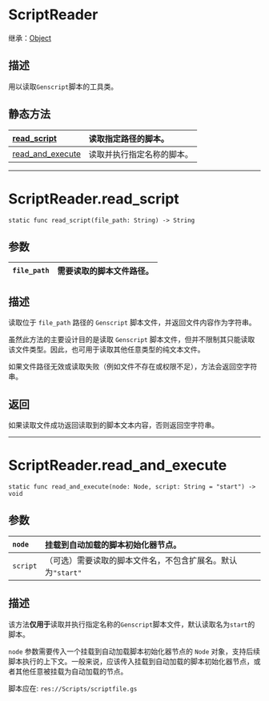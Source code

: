 # ScriptReader

继承：[Object](https://docs.godotengine.org/zh-cn/stable/classes/class_object.html)

## 描述

用以读取`Genscript`脚本的工具类。

## 静态方法

|[read_script](#scriptreaderread_script)|读取指定路径的脚本。|
|:---|:---|
|[read_and_execute](#scriptreaderread_and_execute)|读取并执行指定名称的脚本。|

---

# ScriptReader.read_script

`static func read_script(file_path: String) -> String`

## 参数

|`file_path`|需要读取的脚本文件路径。|
|:---|:---|

## 描述

读取位于 `file_path` 路径的 `Genscript` 脚本文件，并返回文件内容作为字符串。

虽然此方法的主要设计目的是读取 `Genscript` 脚本文件，但并不限制其只能读取该文件类型。因此，也可用于读取其他任意类型的纯文本文件。

如果文件路径无效或读取失败（例如文件不存在或权限不足），方法会返回空字符串。

## 返回

如果读取文件成功返回读取到的脚本文本内容，否则返回空字符串。

---

# ScriptReader.read_and_execute

`static func read_and_execute(node: Node, script: String = "start") -> void`

## 参数

|`node`|挂载到自动加载的脚本初始化器节点。|
|:---|:---|
|`script`|（可选）需要读取的脚本文件名，不包含扩展名。默认为`"start"`|

## 描述

该方法**仅用于**读取并执行指定名称的`Genscript`脚本文件，默认读取名为`start`的脚本。

`node` 参数需要传入一个挂载到自动加载脚本初始化器节点的 `Node` 对象，支持后续脚本执行的上下文。一般来说，应该传入挂载到自动加载的脚本初始化器节点，或者其他任意被挂载为自动加载的节点。

脚本应在: `res://Scripts/scriptfile.gs`


